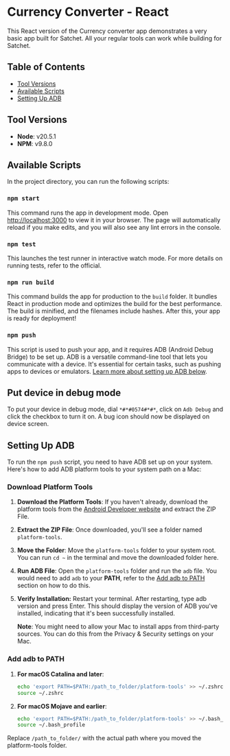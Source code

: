 # Currency Converter - React

This React version of the Currency converter app demonstrates a very basic app built for Satchet. All your regular tools can work while building for Satchet.

## Table of Contents

- [Tool Versions](#tool-versions)
- [Available Scripts](#available-scripts)
- [Setting Up ADB](#setting-up-adb)

## Tool Versions

- **Node**: v20.5.1
- **NPM**: v9.8.0

## Available Scripts

In the project directory, you can run the following scripts:

### `npm start`

This command runs the app in development mode. Open [http://localhost:3000](http://localhost:3000) to view it in your browser. The page will automatically reload if you make edits, and you will also see any lint errors in the console.

### `npm test`

This launches the test runner in interactive watch mode. For more details on running tests, refer to the official.

### `npm run build`

This command builds the app for production to the `build` folder. It bundles React in production mode and optimizes the build for the best performance. The build is minified, and the filenames include hashes. After this, your app is ready for deployment!

### `npm push`

This script is used to push your app, and it requires ADB (Android Debug Bridge) to be set up. ADB is a versatile command-line tool that lets you communicate with a device. It's essential for certain tasks, such as pushing apps to devices or emulators. [Learn more about setting up ADB below](#setting-up-adb).

## Put device in debug mode

To put your device in debug mode, dial `*#*#0574#*#*`, click on `Adb Debug` and click the checkbox to turn it on. A bug icon should now be displayed on device screen.

## Setting Up ADB

To run the `npm push` script, you need to have ADB set up on your system. Here's how to add ADB platform tools to your system path on a Mac:

### Download Platform Tools

1. **Download the Platform Tools**: If you haven't already, download the platform tools from the [Android Developer website](https://developer.android.com/studio/releases/platform-tools) and extract the ZIP File.

2. **Extract the ZIP File**: Once downloaded, you'll see a folder named `platform-tools`.

3. **Move the Folder**: Move the `platform-tools` folder to your system root. You can run `cd ~` in the terminal and move the downloaded folder here.

4. **Run ADB File**: Open the `platform-tools` folder and run the `adb` file. You would need to add `adb` to your **PATH**, refer to the [Add adb to PATH](#add-adb-to-path) section on how to do this.

5. **Verify Installation:**
   Restart your terminal. After restarting, type adb version and press Enter. This should display the version of ADB you've installed, indicating that it's been successfully installed.

   **Note**: You might need to allow your Mac to install apps from third-party sources. You can do this from the Privacy & Security settings on your Mac.

### Add adb to PATH

1. **For macOS Catalina and later**:

   ```bash
   echo 'export PATH=$PATH:/path_to_folder/platform-tools' >> ~/.zshrc
   source ~/.zshrc

   ```

1. **For macOS Mojave and earlier**:
   ```bash
   echo 'export PATH=$PATH:/path_to_folder/platform-tools' >> ~/.bash_profile
   source ~/.bash_profile
   ```

Replace `/path_to_folder/` with the actual path where you moved the platform-tools folder.
